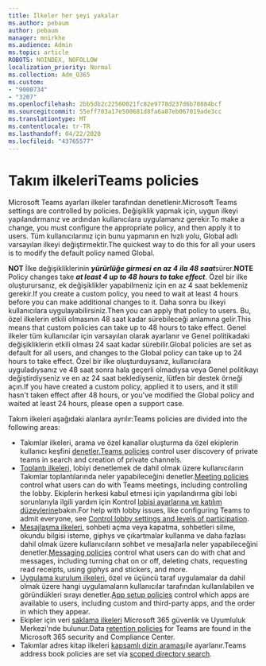 ```yaml
---
title: İlkeler her şeyi yakalar
ms.author: pebaum
author: pebaum
manager: mnirkhe
ms.audience: Admin
ms.topic: article
ROBOTS: NOINDEX, NOFOLLOW
localization_priority: Normal
ms.collection: Adm_O365
ms.custom:
- "9000734"
- "3207"
ms.openlocfilehash: 2bb5db2c22560021fc82e9778d237d6b70884bcf
ms.sourcegitcommit: 55eff703a17e500681d8fa6a87eb067019ade3cc
ms.translationtype: MT
ms.contentlocale: tr-TR
ms.lasthandoff: 04/22/2020
ms.locfileid: "43765577"
---
```

# <a name="teams-policies"></a><span data-ttu-id="0d156-102">Takım ilkeleri</span><span class="sxs-lookup"><span data-stu-id="0d156-102">Teams policies</span></span>

<span data-ttu-id="0d156-103">Microsoft Teams ayarları ilkeler tarafından denetlenir.</span><span class="sxs-lookup"><span data-stu-id="0d156-103">Microsoft Teams settings are controlled by policies.</span></span> <span data-ttu-id="0d156-104">Değişiklik yapmak için, uygun ilkeyi yapılandırmanız ve ardından kullanıcılara uygulamanız gerekir.</span><span class="sxs-lookup"><span data-stu-id="0d156-104">To make a change, you must configure the appropriate policy, and then apply it to users.</span></span> <span data-ttu-id="0d156-105">Tüm kullanıcılarınız için bunu yapmanın en hızlı yolu, Global adlı varsayılan ilkeyi değiştirmektir.</span><span class="sxs-lookup"><span data-stu-id="0d156-105">The quickest way to do this for all your users is to modify the default policy named Global.</span></span> 

<span data-ttu-id="0d156-106">**NOT** İlke değişikliklerinin ***yürürlüğe girmesi en az 4 ila 48 saat***sürer.</span><span class="sxs-lookup"><span data-stu-id="0d156-106">**NOTE** Policy changes take ***at least 4 up to 48 hours to take effect***.</span></span> <span data-ttu-id="0d156-107">Özel bir ilke oluşturursanız, ek değişiklikler yapabilmeniz için en az 4 saat beklemeniz gerekir.</span><span class="sxs-lookup"><span data-stu-id="0d156-107">If you create a custom policy, you need to wait at least 4 hours before you can make additional changes to it.</span></span> <span data-ttu-id="0d156-108">Daha sonra bu ilkeyi kullanıcılara uygulayabilirsiniz.</span><span class="sxs-lookup"><span data-stu-id="0d156-108">Then you can apply that policy to users.</span></span> <span data-ttu-id="0d156-109">Bu, özel ilkelerin etkili olmasının 48 saat kadar sürebileceği anlamına gelir.</span><span class="sxs-lookup"><span data-stu-id="0d156-109">This means that custom policies can take up to 48 hours to take effect.</span></span> <span data-ttu-id="0d156-110">Genel ilkeler tüm kullanıcılar için varsayılan olarak ayarlanır ve Genel politikadaki değişikliklerin etkili olması 24 saat kadar sürebilir.</span><span class="sxs-lookup"><span data-stu-id="0d156-110">Global policies are set as default for all users, and changes to the Global policy can take up to 24 hours to take effect.</span></span> <span data-ttu-id="0d156-111">Özel bir ilke oluşturduysanız, kullanıcılara uyguladıysanız ve 48 saat sonra hala geçerli olmadıysa veya Genel politikayı değiştirdiyseniz ve en az 24 saat beklediyseniz, lütfen bir destek örneği açın.</span><span class="sxs-lookup"><span data-stu-id="0d156-111">If you have created a custom policy, applied it to users, and it still hasn't taken effect after 48 hours, or you've modified the Global policy and waited at least 24 hours, please open a support case.</span></span>

<span data-ttu-id="0d156-112">Takım ilkeleri aşağıdaki alanlara ayrılır:</span><span class="sxs-lookup"><span data-stu-id="0d156-112">Teams policies are divided into the following areas:</span></span>

- <span data-ttu-id="0d156-113">Takımlar ilkeleri, arama ve özel kanallar oluşturma da özel ekiplerin kullanıcı keşfini [denetler.](https://docs.microsoft.com/MicrosoftTeams/teams-policies)</span><span class="sxs-lookup"><span data-stu-id="0d156-113">[Teams policies](https://docs.microsoft.com/MicrosoftTeams/teams-policies) control user discovery of private teams in search and creation of private channels.</span></span>  
- <span data-ttu-id="0d156-114">[Toplantı ilkeleri,](https://docs.microsoft.com/microsoftteams/meeting-policies-in-teams) lobiyi denetlemek de dahil olmak üzere kullanıcıların Takımlar toplantılarında neler yapabileceğini denetler.</span><span class="sxs-lookup"><span data-stu-id="0d156-114">[Meeting policies](https://docs.microsoft.com/microsoftteams/meeting-policies-in-teams) control what users can do with Teams meetings, including controlling the lobby.</span></span> <span data-ttu-id="0d156-115">Ekiplerin herkesi kabul etmesi için yapılandırma gibi lobi sorunlarıyla ilgili yardım için Kontrol [lobisi ayarlarına ve katılım düzeylerine](https://docs.microsoft.com/alchemyinsights/bypass-lobby)bakın.</span><span class="sxs-lookup"><span data-stu-id="0d156-115">For help with lobby issues, like configuring Teams to admit everyone, see [Control lobby settings and levels of participation](https://docs.microsoft.com/alchemyinsights/bypass-lobby).</span></span>
- <span data-ttu-id="0d156-116">[Mesajlaşma ilkeleri,](https://docs.microsoft.com/microsoftteams/messaging-policies-in-teams) sohbeti açma veya kapatma, sohbetleri silme, okundu bilgisi isteme, giphys ve çıkartmalar kullanma ve daha fazlası dahil olmak üzere kullanıcıların sohbet ve mesajlarla neler yapabileceğini denetler.</span><span class="sxs-lookup"><span data-stu-id="0d156-116">[Messaging policies](https://docs.microsoft.com/microsoftteams/messaging-policies-in-teams) control what users can do with chat and messages, including turning chat on or off, deleting chats, requesting read receipts, using giphys and stickers, and more.</span></span>
- <span data-ttu-id="0d156-117">[Uygulama kurulum ilkeleri,](https://docs.microsoft.com/MicrosoftTeams/teams-app-setup-policies) özel ve üçüncü taraf uygulamalar da dahil olmak üzere hangi uygulamaların kullanıcılar tarafından kullanılabilen ve göründükleri sırayı denetler.</span><span class="sxs-lookup"><span data-stu-id="0d156-117">[App setup policies](https://docs.microsoft.com/MicrosoftTeams/teams-app-setup-policies) control which apps are available to users, including custom and third-party apps, and the order in which they appear.</span></span>  
- <span data-ttu-id="0d156-118">Ekipler için veri [saklama ilkeleri](https://docs.microsoft.com/microsoftteams/retention-policies) Microsoft 365 güvenlik ve Uyumluluk Merkezi'nde bulunur.</span><span class="sxs-lookup"><span data-stu-id="0d156-118">Data [retention policies](https://docs.microsoft.com/microsoftteams/retention-policies) for Teams are found in the Microsoft 365 security and Compliance Center.</span></span>
- <span data-ttu-id="0d156-119">Takımlar adres kitap ilkeleri [kapsamlı dizin araması](https://docs.microsoft.com/MicrosoftTeams/teams-scoped-directory-search)ile ayarlanır.</span><span class="sxs-lookup"><span data-stu-id="0d156-119">Teams address book policies are set via [scoped directory search](https://docs.microsoft.com/MicrosoftTeams/teams-scoped-directory-search).</span></span>